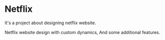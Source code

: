 # Netflix
It's a project about designing netflix website.

Netflix website design with custom dynamics, And some additional features.
